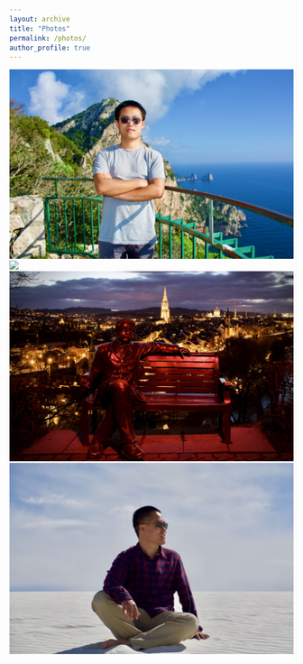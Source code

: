 ```yaml
---
layout: archive
title: "Photos"
permalink: /photos/
author_profile: true
---
```


<img src='/images/Capri.png'>

<img src='/images/Interlaken.png'>

<img src='/images/Bern.png'>

<img src='/images/whitesands.png'>
